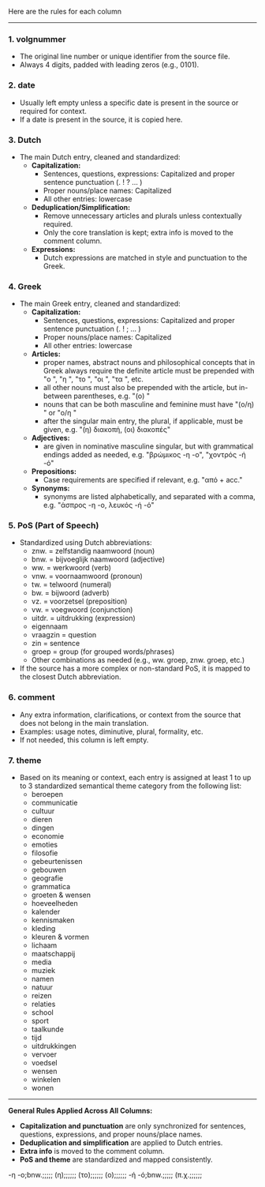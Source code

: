 Here are the rules for each column 

---

### 1. **volgnummer**
- The original line number or unique identifier from the source file.
- Always 4 digits, padded with leading zeros (e.g., 0101).

### 2. **date**
- Usually left empty unless a specific date is present in the source or required for context.
- If a date is present in the source, it is copied here.

### 3. **Dutch**
- The main Dutch entry, cleaned and standardized:
  - **Capitalization:**  
    - Sentences, questions, expressions: Capitalized and proper sentence punctuation (. ! ? … )
    - Proper nouns/place names: Capitalized
    - All other entries: lowercase
  - **Deduplication/Simplification:**  
    - Remove unnecessary articles and plurals unless contextually required.
    - Only the core translation is kept; extra info is moved to the comment column.
  - **Expressions:**  
    - Dutch expressions are matched in style and punctuation to the Greek.

### 4. **Greek**
- The main Greek entry, cleaned and standardized:
  - **Capitalization:**  
    - Sentences, questions, expressions: Capitalized and proper sentence punctuation (. ! ; … )
    - Proper nouns/place names: Capitalized
    - All other entries: lowercase
  - **Articles:**  
    - proper names, abstract nouns and philosophical concepts that in Greek always require the definite article must be prepended with "ο ", "η ", "το ", "οι ", "τα ", etc.
    - all other nouns must also be prepended with the article, but in-between parentheses, e.g. "(ο) "
    - nouns that can be both masculine and feminine must have "(ο/η) " or "ο/η "
    - after the singular main entry, the plural, if applicable, must be given, e.g. "(η) διακοπή, (οι) διακοπές"
  - **Adjectives:**  
    - are given in nominative masculine singular, but with grammatical endings added as needed, e.g. "βρώμικος -η -ο", "χοντρός -ή -ό"
  - **Prepositions:**  
    - Case requirements are specified if relevant, e.g. "από + acc."
  - **Synonyms:**
    - synonyms are listed alphabetically, and separated with a comma, e.g. "άσπρος -η -ο, λευκός -ή -ό"

### 5. **PoS** (Part of Speech)
- Standardized using Dutch abbreviations:
  - znw. = zelfstandig naamwoord (noun)
  - bnw. = bijvoeglijk naamwoord (adjective)
  - ww. = werkwoord (verb)
  - vnw. = voornaamwoord (pronoun)
  - tw. = telwoord (numeral)
  - bw. = bijwoord (adverb)
  - vz. = voorzetsel (preposition)
  - vw. = voegwoord (conjunction)
  - uitdr. = uitdrukking (expression)
  - eigennaam
  - vraagzin = question
  - zin = sentence
  - groep = group (for grouped words/phrases)
  - Other combinations as needed (e.g., ww. groep, znw. groep, etc.)
- If the source has a more complex or non-standard PoS, it is mapped to the closest Dutch abbreviation.

### 6. **comment**
- Any extra information, clarifications, or context from the source that does not belong in the main translation.
- Examples: usage notes, diminutive, plural, formality, etc.
- If not needed, this column is left empty.

### 7. **theme**
- Based on its meaning or context, each entry is assigned at least 1 to up to 3 standardized semantical theme category from the following list:
  - beroepen
  - communicatie
  - cultuur
  - dieren
  - dingen
  - economie
  - emoties
  - filosofie
  - gebeurtenissen
  - gebouwen
  - geografie
  - grammatica
  - groeten & wensen
  - hoeveelheden
  - kalender
  - kennismaken
  - kleding
  - kleuren & vormen
  - lichaam
  - maatschappij
  - media
  - muziek
  - namen
  - natuur
  - reizen
  - relaties
  - school
  - sport
  - taalkunde
  - tijd
  - uitdrukkingen
  - vervoer
  - voedsel
  - wensen
  - winkelen
  - wonen


---

**General Rules Applied Across All Columns:**
- **Capitalization and punctuation** are only synchronized for sentences, questions, expressions, and proper nouns/place names.
- **Deduplication and simplification** are applied to Dutch entries.
- **Extra info** is moved to the comment column.
- **PoS and theme** are standardized and mapped consistently.




-η -ο;bnw.;;;;;
(η);;;;;;
(το);;;;;;
(ο);;;;;;
-ή -ό;bnw.;;;;;
(π.χ.;;;;;;
